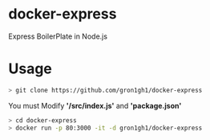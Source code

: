# docker-express
Express BoilerPlate in Node.js

# Usage
```bash
> git clone https://github.com/gron1gh1/docker-express
```
You must Modify **'/src/index.js'** and **'package.json'**
```bash
> cd docker-express
> docker run -p 80:3000 -it -d gron1gh1/docker-express
```
